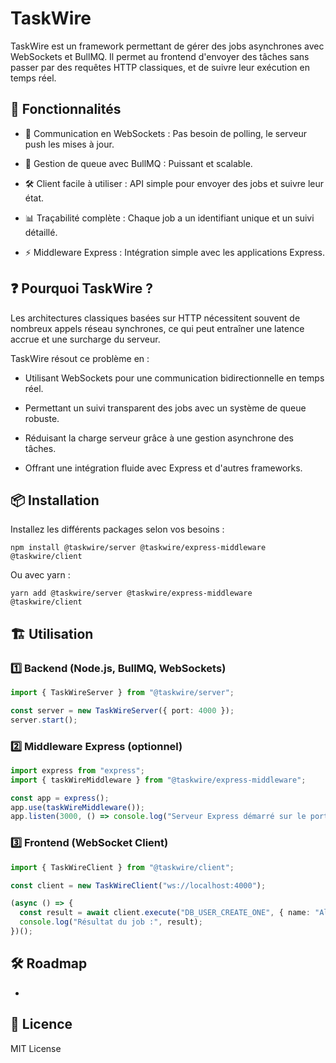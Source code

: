 # TaskWire

TaskWire est un framework permettant de gérer des jobs asynchrones avec WebSockets et BullMQ. Il permet au frontend d'envoyer des tâches sans passer par des requêtes HTTP classiques, et de suivre leur exécution en temps réel.

## 🚀 Fonctionnalités

  - 📡 Communication en WebSockets : Pas besoin de polling, le serveur push les mises à jour.

  - 🔄 Gestion de queue avec BullMQ : Puissant et scalable.

  - 🛠 Client facile à utiliser : API simple pour envoyer des jobs et suivre leur état.

  - 📊 Traçabilité complète : Chaque job a un identifiant unique et un suivi détaillé.

  - ⚡ Middleware Express : Intégration simple avec les applications Express.

## ❓ Pourquoi TaskWire ?

Les architectures classiques basées sur HTTP nécessitent souvent de nombreux appels réseau synchrones, ce qui peut entraîner une latence accrue et une surcharge du serveur. 

TaskWire résout ce problème en :

  - Utilisant WebSockets pour une communication bidirectionnelle en temps réel.

  - Permettant un suivi transparent des jobs avec un système de queue robuste.

  - Réduisant la charge serveur grâce à une gestion asynchrone des tâches.

  - Offrant une intégration fluide avec Express et d'autres frameworks.

## 📦 Installation

Installez les différents packages selon vos besoins :

```shell
npm install @taskwire/server @taskwire/express-middleware @taskwire/client
```

Ou avec yarn :

```shell
yarn add @taskwire/server @taskwire/express-middleware @taskwire/client
```

## 🏗️ Utilisation

### 1️⃣ Backend (Node.js, BullMQ, WebSockets)

```typescript
import { TaskWireServer } from "@taskwire/server";

const server = new TaskWireServer({ port: 4000 });
server.start();
```

### 2️⃣ Middleware Express (optionnel)

```typescript
import express from "express";
import { taskWireMiddleware } from "@taskwire/express-middleware";

const app = express();
app.use(taskWireMiddleware());
app.listen(3000, () => console.log("Serveur Express démarré sur le port 3000"));
```

### 3️⃣ Frontend (WebSocket Client)

```typescript
import { TaskWireClient } from "@taskwire/client";

const client = new TaskWireClient("ws://localhost:4000");

(async () => {
  const result = await client.execute("DB_USER_CREATE_ONE", { name: "Alice" });
  console.log("Résultat du job :", result);
})();
```

## 🛠 Roadmap
  - 


## 📄 Licence

MIT License
